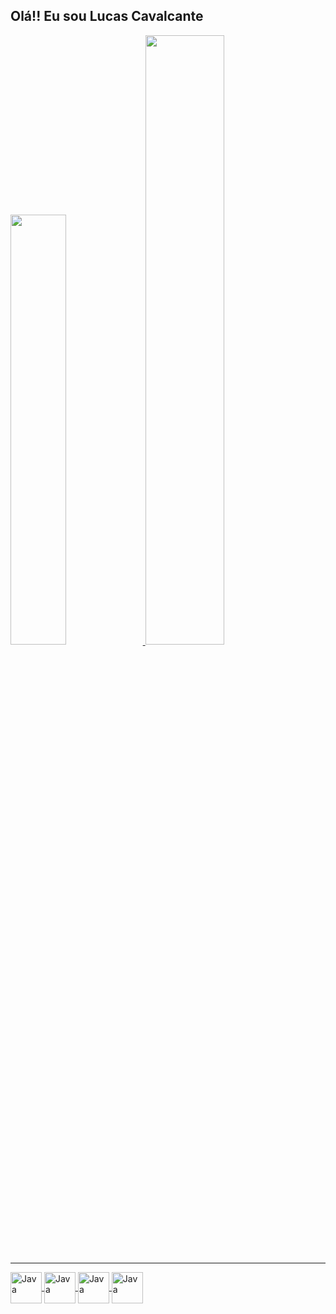 ## Olá!! Eu sou Lucas Cavalcante

<div>
  <a href="https://github.com/Lucasjapa" />
  <img width="42%" src="https://github-readme-stats.vercel.app/api?username=Lucasjapa&show_icons=true&&theme=highcontrast&include_all_commits=true&count_private=true" />
  <img width="50%" src="https://github-readme-stats.vercel.app/api/top-langs/?username=Lucasjapa&layout=compact&langs_count=16&theme=highcontrast" />

</div>

<hr>

<div style="display: inline_block">
  <img align="center" alt="Java" width="50rem" src="https://cdn.jsdelivr.net/gh/devicons/devicon/icons/java/java-original.svg" />
  <img align="center" alt="Java" width="50rem" src="https://cdn.jsdelivr.net/gh/devicons/devicon/icons/spring/spring-original.svg" />
  <img align="center" alt="Java" width="50rem" src="https://cdn.jsdelivr.net/gh/devicons/devicon/icons/html5/html5-original.svg" />
  <img align="center" alt="Java" width="50rem" src="https://cdn.jsdelivr.net/gh/devicons/devicon/icons/css3/css3-original.svg" />
</div>

